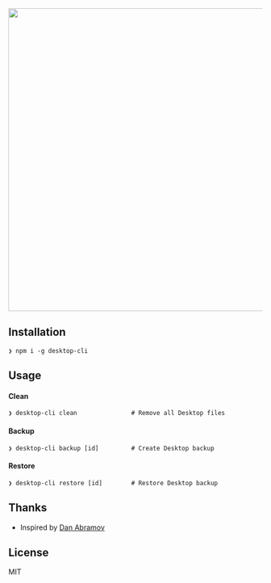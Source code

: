 <div align="center">
    <img src="https://user-images.githubusercontent.com/11808903/41185761-2b5ed776-6b8c-11e8-8e32-492bca437441.png" width="600" />
</div>

## Installation

```
❯ npm i -g desktop-cli
```

## Usage

#### Clean

```
❯ desktop-cli clean               # Remove all Desktop files
```

#### Backup

```
❯ desktop-cli backup [id]         # Create Desktop backup
```

#### Restore

```
❯ desktop-cli restore [id]        # Restore Desktop backup
```

## Thanks

* Inspired by [Dan Abramov](https://twitter.com/dan_abramov/status/958378195052630016)

## License

MIT
